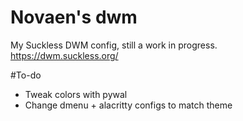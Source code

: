 # Novaen's dwm
My Suckless DWM config, still a work in progress. 
https://dwm.suckless.org/

#To-do
- Tweak colors with pywal
- Change dmenu + alacritty configs to match theme
